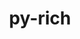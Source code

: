 ---
title: "py-rich"
layout: cache
categories: [package, develop-2024-02-25]
meta: {"versions": ["12.5.1", "13.4.2"], "compilers": ["apple-clang@=15.0.0", "gcc@=11.4.0", "gcc@=7.5.0", "gcc@=9.4.0", "oneapi@=2024.0.0"], "oss": ["ubuntu18.04", "ubuntu20.04", "ubuntu22.04", "ventura"], "platforms": ["darwin", "linux"], "targets": ["aarch64", "ppc64le", "x86_64_v3"], "stacks": ["e4s", "e4s-oneapi", "e4s-power", "ml-darwin-aarch64-mps", "ml-linux-x86_64-cpu", "ml-linux-x86_64-cuda", "ml-linux-x86_64-rocm", "radiuss", "root"], "num_specs": 7, "num_specs_by_stack": {"ml-darwin-aarch64-mps": 1, "root": 7, "radiuss": 2, "e4s-power": 1, "e4s": 1, "ml-linux-x86_64-cpu": 1, "ml-linux-x86_64-cuda": 1, "ml-linux-x86_64-rocm": 1, "e4s-oneapi": 1}}
spec_details: [{"hash": "lz65cjwuuhc5372tk5j6auzkkukqbwrr", "compiler": "apple-clang@=15.0.0", "versions": ["13.4.2"], "os": "ventura", "platform": "darwin", "target": "aarch64", "variants": ["build_system=python_pip"], "stacks": ["ml-darwin-aarch64-mps", "root"], "size": "-", "tarball": "https://binaries.spack.io/develop-2024-02-25/build_cache/darwin-ventura-aarch64/apple-clang-15.0.0/py-rich-13.4.2/darwin-ventura-aarch64-apple-clang-15.0.0-py-rich-13.4.2-lz65cjwuuhc5372tk5j6auzkkukqbwrr.spack"}, {"hash": "whawu665qanelxvu2ywzlbmhmj3psn3n", "compiler": "gcc@=7.5.0", "versions": ["13.4.2"], "os": "ubuntu18.04", "platform": "linux", "target": "x86_64_v3", "variants": ["build_system=python_pip"], "stacks": ["root", "radiuss"], "size": "-", "tarball": "https://binaries.spack.io/develop-2024-02-25/build_cache/linux-ubuntu18.04-x86_64_v3/gcc-7.5.0/py-rich-13.4.2/linux-ubuntu18.04-x86_64_v3-gcc-7.5.0-py-rich-13.4.2-whawu665qanelxvu2ywzlbmhmj3psn3n.spack"}, {"hash": "l32tdj73fnbmr5dtzpibe772gcpp6y66", "compiler": "gcc@=7.5.0", "versions": ["13.4.2"], "os": "ubuntu18.04", "platform": "linux", "target": "x86_64_v3", "variants": ["build_system=python_pip"], "stacks": ["root", "radiuss"], "size": "-", "tarball": "https://binaries.spack.io/develop-2024-02-25/build_cache/linux-ubuntu18.04-x86_64_v3/gcc-7.5.0/py-rich-13.4.2/linux-ubuntu18.04-x86_64_v3-gcc-7.5.0-py-rich-13.4.2-l32tdj73fnbmr5dtzpibe772gcpp6y66.spack"}, {"hash": "vtdifdsginzyaayqqpq2u55v7ghkpw4o", "compiler": "gcc@=9.4.0", "versions": ["12.5.1"], "os": "ubuntu20.04", "platform": "linux", "target": "ppc64le", "variants": ["build_system=python_pip"], "stacks": ["e4s-power", "root"], "size": "-", "tarball": "https://binaries.spack.io/develop-2024-02-25/build_cache/linux-ubuntu20.04-ppc64le/gcc-9.4.0/py-rich-12.5.1/linux-ubuntu20.04-ppc64le-gcc-9.4.0-py-rich-12.5.1-vtdifdsginzyaayqqpq2u55v7ghkpw4o.spack"}, {"hash": "c2mi2npavfily6by4fg24vyvbuc5lbyi", "compiler": "gcc@=11.4.0", "versions": ["12.5.1"], "os": "ubuntu20.04", "platform": "linux", "target": "x86_64_v3", "variants": ["build_system=python_pip"], "stacks": ["root", "e4s"], "size": "-", "tarball": "https://binaries.spack.io/develop-2024-02-25/build_cache/linux-ubuntu20.04-x86_64_v3/gcc-11.4.0/py-rich-12.5.1/linux-ubuntu20.04-x86_64_v3-gcc-11.4.0-py-rich-12.5.1-c2mi2npavfily6by4fg24vyvbuc5lbyi.spack"}, {"hash": "hx44orxl72ldg5p72pnobgdbd5q5dsiz", "compiler": "gcc@=11.4.0", "versions": ["13.4.2"], "os": "ubuntu22.04", "platform": "linux", "target": "x86_64_v3", "variants": ["build_system=python_pip"], "stacks": ["ml-linux-x86_64-cpu", "ml-linux-x86_64-cuda", "ml-linux-x86_64-rocm", "root"], "size": "-", "tarball": "https://binaries.spack.io/develop-2024-02-25/build_cache/linux-ubuntu22.04-x86_64_v3/gcc-11.4.0/py-rich-13.4.2/linux-ubuntu22.04-x86_64_v3-gcc-11.4.0-py-rich-13.4.2-hx44orxl72ldg5p72pnobgdbd5q5dsiz.spack"}, {"hash": "ikqifxwgrr6lj5zumw7ontedwd7uhef5", "compiler": "oneapi@=2024.0.0", "versions": ["12.5.1"], "os": "ubuntu22.04", "platform": "linux", "target": "x86_64_v3", "variants": ["build_system=python_pip"], "stacks": ["root", "e4s-oneapi"], "size": "-", "tarball": "https://binaries.spack.io/develop-2024-02-25/build_cache/linux-ubuntu22.04-x86_64_v3/oneapi-2024.0.0/py-rich-12.5.1/linux-ubuntu22.04-x86_64_v3-oneapi-2024.0.0-py-rich-12.5.1-ikqifxwgrr6lj5zumw7ontedwd7uhef5.spack"}]
---
